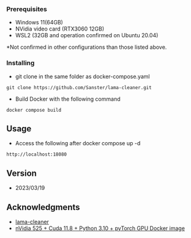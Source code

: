 ### Prerequisites

* Windows 11(64GB)
* NVidia video card (RTX3060 12GB)
* WSL2 (32GB and operation confirmed on Ubuntu 20.04)

*Not confirmed in other configurations than those listed above.

### Installing

* git clone in the same folder as docker-compose.yaml 

```
git clone https://github.com/Sanster/lama-cleaner.git
```

* Build Docker with the following command
```
docker compose build
```

## Usage

* Access the following after docker compose up -d
```
http://localhost:18080
```

## Version

* 2023/03/19

## Acknowledgments

* [lama-cleaner](https://github.com/Sanster/lama-cleaner) 
* [nVidia 525 + Cuda 11.8 + Python 3.10 + pyTorch GPU Docker image](https://dev.to/ordigital/nvidia-525-cuda-118-python-310-pytorch-gpu-docker-image-1l4a)

